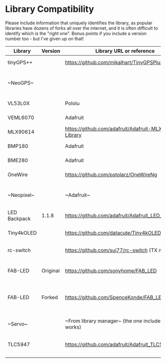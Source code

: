 # Library Compatibility
Please include information that uniquely identifies the library, as popular libraries have dozens of forks all over the internet, and it is often difficult to identify which is the "right one". Bonus points if you include a version number too - but I've given up on that!

| Library      | Version | Library URL or reference                              | Status                               | Notes                                                     |
|--------------|---------|-------------------------------------------------------|--------------------------------------|-----------------------------------------------------------|
| tinyGPS++    |         | https://github.com/mikalhart/TinyGPSPlus              |                 Compiles amd works   |                                                           |
| ~NeoGPS~     |         |                                                       | ~Architecture warning, doesn't work~ |                                                           |
| VL53L0X      |         | Pololu                                                |                 Compiles amd works   |                                                           |
| VEML6070     |         | Adafruit                                              |                 Compiles amd works   |                                                           |
| MLX90614     |         | https://github.com/adafruit/Adafruit-MLX90614-Library |                 Compiles amd works   |                                                           |
| BMP180       |         | Adafruit                                              |                 Compiles amd works   |                                                           |
| BME280       |         | Adafruit                                              |                 Compiles amd works   |                                                           |
| OneWire      |         | https://github.com/pstolarz/OneWireNg                 |                 Compiles amd works   |                                                           |
| ~Neopixel~   |         | ~Adafruit~                                            |            ~DOES NOT WORK w/AVRxt~   | Use included tinyNeoPixel - Same API, adapted for these   |
| LED Backpack |   1.1.8 | https://github.com/adafruit/Adafruit_LED_Backpack     |                 Compiles and works   |                                                           |
| Tiny4kOLED   |         | https://github.com/datacute/Tiny4kOLED                |                 Compiles and works   | SSD1306, not just for tiny - anything with Wire.h lib     |
| rc-switch    |         | https://github.com/sui77/rc-switch  (TX mode)         |                 Compiles and works   | A surprise. I don't expect RX will work                   |
| FAB-LED      | Original| https://github.com/sonyhome/FAB_LED                   |        Architecture is unsupported   | FAB-LED is a WS2812 w/out buffer library; impressive      |
| FAB-LED      | Forked  | https://github.com/SpenceKonde/FAB_LED                | I added support for megaavr, works   | No response to my PR to get my fix into his version :-/   |
| ~Servo~      |         | ~From library manager~ (the one included w/core works)|                      Compile error   | Use Servo_megaTinyCore if installed Servo via lib. mgr.   |
| TLC5947      |         | https://github.com/adafruit/Adafruit_TLC5947          |                 Compiles and works   |                                                           |
|              |         |                                                       |                                      |                                                           |
|              |         |                                                       |                                      |                                                           |
|              |         |                                                       |                                      |                                                           |

